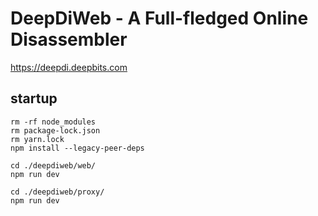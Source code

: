 # DeepDiWeb - A Full-fledged Online Disassembler

https://deepdi.deepbits.com

## startup
```
rm -rf node_modules
rm package-lock.json
rm yarn.lock
npm install --legacy-peer-deps

cd ./deepdiweb/web/
npm run dev

cd ./deepdiweb/proxy/
npm run dev
```
